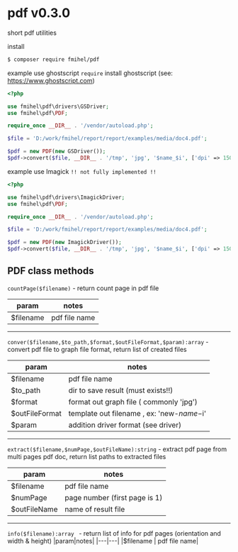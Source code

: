 # pdf v0.3.0

short pdf utilities

install
```bash
$ composer require fmihel/pdf
```

example use ghostscript ```require``` install ghostscript (see: https://www.ghostscript.com)

```php
<?php

use fmihel\pdf\drivers\GSDriver;
use fmihel\pdf\PDF;

require_once __DIR__ . '/vendor/autoload.php';

$file = 'D:/work/fmihel/report/report/examples/media/doc4.pdf';

$pdf = new PDF(new GSDriver());
$pdf->convert($file, __DIR__ . '/tmp', 'jpg', '$name_$i', ['dpi' => 150]);

```

example use Imagick ```!! not fully implemented !!```

```php
<?php

use fmihel\pdf\drivers\ImagickDriver;
use fmihel\pdf\PDF;

require_once __DIR__ . '/vendor/autoload.php';

$file = 'D:/work/fmihel/report/report/examples/media/doc4.pdf';

$pdf = new PDF(new ImagickDriver());
$pdf->convert($file, __DIR__ . '/tmp', 'jpg', '$name_$i', ['dpi' => 150]);

```


## PDF class methods

``countPage($filename)`` - return count page in pdf file

|param|notes|
|---|---|
|$filename| pdf file name|

---
``conver($filename,$to_path,$format,$outFileFormat,$param):array`` - convert pdf file to  graph file format, return list of created files

|param|notes|
|---|---|
|$filename |pdf file name|
|$to_path |dir to save result (must exists!!)|
|$format |format out graph file ( commonly  'jpg')|
|$outFileFormat | template out filename , ex: 'new-$name-$i'|
|$param | addition driver format (see driver) |

---
``extract($filename,$numPage,$outFileName):string`` - extract pdf page from multi pages pdf doc, return list paths to extracted files

|param|notes|
|---|---|
|$filename|pdf file name|
|$numPage |page number (first page is 1)|
|$outFileName | name of result file|
---
``info($filename):array `` - return list of info for pdf pages (orientation and width & height)
|param|notes|
|---|---|
|$filename | pdf file name|
